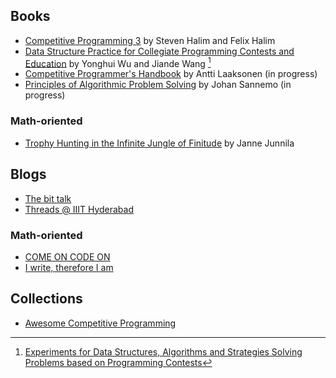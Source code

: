 ## Books
* [Competitive Programming 3](https://cpbook.net/) by Steven Halim and Felix Halim
* [Data Structure Practice for Collegiate Programming Contests and Education](https://www.crcpress.com/Data-Structure-Practice-for-Collegiate-Programming-Contests-and-Education/Wu-Wang/p/book/9781482215397)  by Yonghui Wu and Jiande Wang [^1]
* [Competitive Programmer's Handbook](https://cses.fi/book.pdf) by Antti Laaksonen (in progress)
* [Principles of Algorithmic Problem Solving](http://www.csc.kth.se/~jsannemo/slask/main.pdf) by Johan Sannemo (in progress)

### Math-oriented
* [Trophy Hunting in the Infinite Jungle of Finitude](http://qubit.pw/trophy.pdf) by Janne Junnila

## Blogs
* [The bit talk](http://mradwan.github.io/)
* [Threads @ IIIT Hyderabad](https://threads-iiith.quora.com/)

### Math-oriented
* [COME ON CODE ON](https://comeoncodeon.wordpress.com/)
* [I write, therefore I am](http://am-just-a-nobody.blogspot.is/)

## Collections
* [Awesome Competitive Programming](https://github.com/lnishan/awesome-competitive-programming)

[^1]: [Experiments for Data Structures, Algorithms and Strategies Solving Problems based on Programming Contests](http://www3.cs.stonybrook.edu/~rezaul/Spring-2015/CSE548/Yonghui-Wu/Yonghui-Wu-books.pdf)